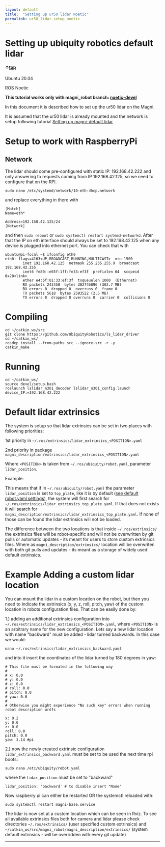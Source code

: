 ```yaml
---
layout: default
title:  "Setting up ur50 lidar Noetic"
permalink: ur50_lidar_setup_noetic
---
```

# Setting up ubiquity robotics default lidar

#### &uarr;[top]( https://ubiquityrobotics.github.io/learn/)

Ubuntu 20.04

ROS Noetic

**This tutorial works only with magni_robot branch: [noetic-devel](https://github.com/UbiquityRobotics/magni_robot/tree/noetic-devel/)**

In this document it is described how to set up the ur50 lidar on the Magni.

It is assumed that the ur50 lidar is already mounted and the network is setup following tutorial [Setting up magni-default lidar](/learn/doing_more/ur50_lidar_setup_common.md)

# Setup to work with RaspberryPi

## Network
The lidar should come pre-configured with static IP: 192.168.42.222 and only answering to requests coming from IP 192.168.42.125, so we need to configure that on the RPI.

    sudo nano /etc/systemd/network/10-eth-dhcp.network

and replace everything in there with 

    [Match]
    Name=eth*

    Address=192.168.42.125/24
    [Network]

and then `sudo reboot` or `sudo systemctl restart systemd-networkd`. After that the IP on eth interface should always be set to 192.168.42.125 when any device is plugged into ethernet port. You can check that with

    ubuntu@pi-focal ~$ ifconfig eth0
    eth0: flags=4163<UP,BROADCAST,RUNNING,MULTICAST>  mtu 1500
            inet 192.168.42.125  netmask 255.255.255.0  broadcast 192.168.42.255
            inet6 fe80::e65f:1ff:fe33:ef3f  prefixlen 64  scopeid 0x20<link>
            ether e4:5f:01:33:ef:3f  txqueuelen 1000  (Ethernet)
            RX packets 243450  bytes 302746896 (302.7 MB)
            RX errors 0  dropped 0  overruns 0  frame 0
            TX packets 5618  bytes 2593522 (2.5 MB)
            TX errors 0  dropped 0 overruns 0  carrier 0  collisions 0



# Compiling

    cd ~/catkin_ws/src
    git clone https://github.com/UbiquityRobotics/ls_lidar_driver
    cd ~/catkin_ws/
    rosdep install --from-paths src --ignore-src -r -y
    catkin_make
    

# Running

    cd ~/catkin_ws/
    source devel/setup.bash
    roslaunch lslidar_n301_decoder lslidar_n301_config.launch device_IP:=192.168.42.222

# Default lidar extrinsics

The system is setup so that lidar extrinsics can be set in two places with following priorities:
    
1st priority in `~/.ros/extrinsics/lidar_extrinsics_<POSITION>.yaml`
    
2nd priority in package `magni_description/extrinsics/lidar_extrinsics_<POSITION>.yaml`

Where `<POSITION>` is taken from `~/.ros/ubiquity/robot.yaml`, parameter `lidar_position`.

Example: 

This means that if in `~/.ros/ubiquity/robot.yaml` the parameter `lidar_position` is set to `top_plate`, like it is by default ([see default robot.yaml settings](https://github.com/UbiquityRobotics/magni_robot/blob/noetic-devel/magni_bringup/config/default_robot.yaml)), the system will first search for `~/.ros/extrinsics/lidar_extrinsics_top_plate.yaml`. If that does not exists it will search for `magni_description/extrinsics/lidar_extrinsics_top_plate.yaml`. If none of those can be found the lidar extrinsics will not be loaded.

The difference between the two locations is that inside `~/.ros/extrinsics/` the extrinsics files will be robot-specific and will not be overwritten by git pulls or automatic updates - its meant for users to store custom extrinsics files. Where as `magni_description/extrinsics/` location will be overwriten with both git pulls and updates - its meant as a storage of widely used default extrinsics.


# Example Adding a custom lidar location

You can mount the lidar in a custom location on the robot, but then you need to indicate the extrinsics (x, y, z, roll, pitch, yaw) of the custom location in robots configuration files. That can be easily done by:

1.) adding an additional extrinsics configuration into `~/.ros/extrinsics/lidar_extrinsics_<POSITION>.yaml`, where `<POSITION>` is an arbitrary name for the new configuration. Lets say a new lidar location with name "backward" must be added - lidar turned backwards. In this case we would:

    nano ~/.ros/extrinsics/lidar_extrinsics_backward.yaml

and into it insert the coordinates of the lidar turned by 180 degrees in yaw:

    # This file must be formated in the following way
    #
    # x: 0.0
    # y: 0.0
    # z: 0.0
    # roll: 0.0
    # pitch: 0.0
    # yaw: 0.0
    #
    # Otherwise you might experience "No such key" errors when running robot description urdfs

    x: 0.2
    y: 0.0
    z: 0.0
    roll: 0.0
    pitch: 0.0
    yaw: 3.14 #pi

2.) now the newly created extrinsic configuration `lidar_extrinsics_backward.yaml` must be set to be used the next time rpi boots:

    sudo nano /etc/ubiquity/robot.yaml

where the `lidar_position` must be set to "backward"

    lidar_position: 'backward' # to disable insert "None"

Now raspberry pi can either be restarted OR the systemctl reloaded with:

    sudo systemctl restart magni-base.service

The lidar is now set at a custom location which can be seen in Rviz. To see all available extrinsics files both for camera and lidar please check directories `~/.ros/extrinsics/` (user specified custom extrinsics) and `~/catkin_ws/src/magni_robot/magni_description/extrinsics/` (system default extrinsics - will be overridden with every git update)

***